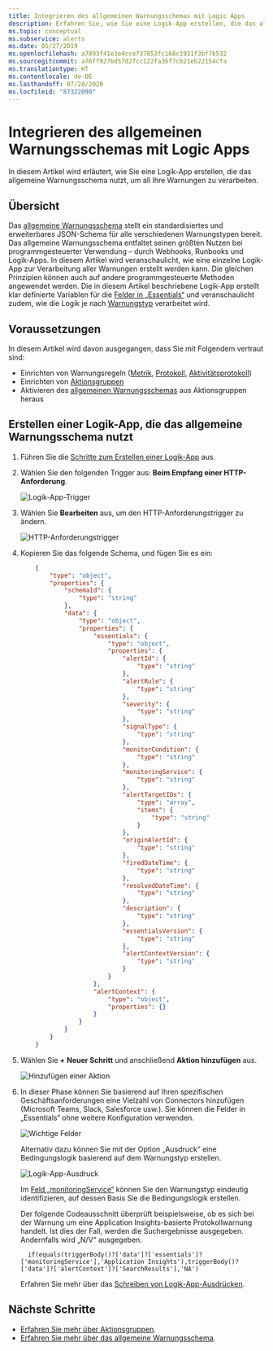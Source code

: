 ```yaml
---
title: Integrieren des allgemeinen Warnungsschemas mit Logic Apps
description: Erfahren Sie, wie Sie eine Logik-App erstellen, die das allgemeine Warnungsschema nutzt, um all Ihre Warnungen zu verarbeiten.
ms.topic: conceptual
ms.subservice: alerts
ms.date: 05/27/2019
ms.openlocfilehash: a7893f41e3e4cce737853fc168c1931f3bf7b532
ms.sourcegitcommit: a76ff927bd57d2fcc122fa36f7cb21eb22154cfa
ms.translationtype: HT
ms.contentlocale: de-DE
ms.lasthandoff: 07/28/2020
ms.locfileid: "87322090"
---
```

# <a name="how-to-integrate-the-common-alert-schema-with-logic-apps"></a>Integrieren des allgemeinen Warnungsschemas mit Logic Apps

In diesem Artikel wird erläutert, wie Sie eine Logik-App erstellen, die das allgemeine Warnungsschema nutzt, um all Ihre Warnungen zu verarbeiten.

## <a name="overview"></a>Übersicht

Das [allgemeine Warnungsschema](https://aka.ms/commonAlertSchemaDocs) stellt ein standardisiertes und erweiterbares JSON-Schema für alle verschiedenen Warnungstypen bereit. Das allgemeine Warnungsschema entfaltet seinen größten Nutzen bei programmgesteuerter Verwendung – durch Webhooks, Runbooks und Logik-Apps. In diesem Artikel wird veranschaulicht, wie eine einzelne Logik-App zur Verarbeitung aller Warnungen erstellt werden kann. Die gleichen Prinzipien können auch auf andere programmgesteuerte Methoden angewendet werden. Die in diesem Artikel beschriebene Logik-App erstellt klar definierte Variablen für die [Felder in „Essentials“](alerts-common-schema-definitions.md#essentials) und veranschaulicht zudem, wie die Logik je nach [Warnungstyp](alerts-common-schema-definitions.md#alert-context) verarbeitet wird.


## <a name="prerequisites"></a>Voraussetzungen 

In diesem Artikel wird davon ausgegangen, dass Sie mit Folgendem vertraut sind: 
* Einrichten von Warnungsregeln ([Metrik](./alerts-metric.md), [Protokoll](./alerts-log.md), [Aktivitätsprotokoll](./alerts-activity-log.md))
* Einrichten von [Aktionsgruppen](./action-groups.md)
* Aktivieren des [allgemeinen Warnungsschemas](./alerts-common-schema.md#how-do-i-enable-the-common-alert-schema) aus Aktionsgruppen heraus

## <a name="create-a-logic-app-leveraging-the-common-alert-schema"></a>Erstellen einer Logik-App, die das allgemeine Warnungsschema nutzt

1. Führen Sie die [Schritte zum Erstellen einer Logik-App](./action-groups-logic-app.md) aus. 

1.  Wählen Sie den folgenden Trigger aus: **Beim Empfang einer HTTP-Anforderung**.

    ![Logik-App-Trigger](media/action-groups-logic-app/logic-app-triggers.png "Logik-App-Trigger")

1.  Wählen Sie **Bearbeiten** aus, um den HTTP-Anforderungstrigger zu ändern.

    ![HTTP-Anforderungstrigger](media/action-groups-logic-app/http-request-trigger-shape.png "HTTP-Anforderungstrigger")


1.  Kopieren Sie das folgende Schema, und fügen Sie es ein:

    ```json
        {
            "type": "object",
            "properties": {
                "schemaId": {
                    "type": "string"
                },
                "data": {
                    "type": "object",
                    "properties": {
                        "essentials": {
                            "type": "object",
                            "properties": {
                                "alertId": {
                                    "type": "string"
                                },
                                "alertRule": {
                                    "type": "string"
                                },
                                "severity": {
                                    "type": "string"
                                },
                                "signalType": {
                                    "type": "string"
                                },
                                "monitorCondition": {
                                    "type": "string"
                                },
                                "monitoringService": {
                                    "type": "string"
                                },
                                "alertTargetIDs": {
                                    "type": "array",
                                    "items": {
                                        "type": "string"
                                    }
                                },
                                "originAlertId": {
                                    "type": "string"
                                },
                                "firedDateTime": {
                                    "type": "string"
                                },
                                "resolvedDateTime": {
                                    "type": "string"
                                },
                                "description": {
                                    "type": "string"
                                },
                                "essentialsVersion": {
                                    "type": "string"
                                },
                                "alertContextVersion": {
                                    "type": "string"
                                }
                            }
                        },
                        "alertContext": {
                            "type": "object",
                            "properties": {}
                        }
                    }
                }
            }
        }
    ```

1. Wählen Sie **+** **Neuer Schritt** und anschließend **Aktion hinzufügen** aus.

    ![Hinzufügen einer Aktion](media/action-groups-logic-app/add-action.png "Hinzufügen einer Aktion")

1. In dieser Phase können Sie basierend auf Ihren spezifischen Geschäftsanforderungen eine Vielzahl von Connectors hinzufügen (Microsoft Teams, Slack, Salesforce usw.). Sie können die Felder in „Essentials“ ohne weitere Konfiguration verwenden. 

    ![Wichtige Felder](media/alerts-common-schema-integrations/logic-app-essential-fields.png "Wichtige Felder")
    
    Alternativ dazu können Sie mit der Option „Ausdruck“ eine Bedingungslogik basierend auf dem Warnungstyp erstellen.

    ![Logik-App-Ausdruck](media/alerts-common-schema-integrations/logic-app-expressions.png "Logik-App-Ausdruck")
    
     Im [Feld „monitoringService“](alerts-common-schema-definitions.md#alert-context) können Sie den Warnungstyp eindeutig identifizieren, auf dessen Basis Sie die Bedingungslogik erstellen.

    
    Der folgende Codeausschnitt überprüft beispielsweise, ob es sich bei der Warnung um eine Application Insights-basierte Protokollwarnung handelt. Ist dies der Fall, werden die Suchergebnisse ausgegeben. Andernfalls wird „N/V“ ausgegeben.

    ```text
      if(equals(triggerBody()?['data']?['essentials']?['monitoringService'],'Application Insights'),triggerBody()?['data']?['alertContext']?['SearchResults'],'NA')
    ```
    
     Erfahren Sie mehr über das [Schreiben von Logik-App-Ausdrücken](../../logic-apps/workflow-definition-language-functions-reference.md#logical-comparison-functions).

    


## <a name="next-steps"></a>Nächste Schritte

* [Erfahren Sie mehr über Aktionsgruppen](./action-groups.md).
* [Erfahren Sie mehr über das allgemeine Warnungsschema](https://aka.ms/commonAlertSchemaDocs).


